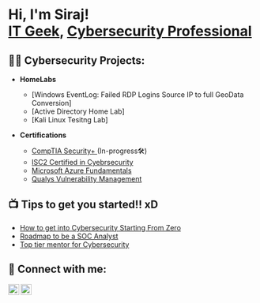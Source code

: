 <h1>Hi, I'm Siraj! <br/><a href="https://github.com/Enchanted9"> IT Geek</a>, <a href="https://www.linkedin.com/in/msh2000/">Cybersecurity Professional</a>
<h2>👨‍💻 Cybersecurity Projects:</h2>
  
- <b>HomeLabs</b>
  
   - [Windows EventLog: Failed RDP Logins Source IP to full GeoData Conversion]
   - [Active Directory Home Lab]
   - [Kali Linux Tesitng Lab]
 

- <b> Certifications</b>
  - [CompTIA Security+ ](https://www.comptia.org/certifications/security) (In-progress🛠️)
  - [ISC2 Certified in Cyebrsecurity](https://www.isc2.org/certifications/cc)
  - [Microsoft Azure Fundamentals](https://learn.microsoft.com/en-us/credentials/certifications/azure-fundamentals/?practice-assessment-type=certification)
  - [Qualys Vulnerability Management](https://www.qualys.com/training/course/vmdr/)
  



<h2>📺 Tips to get you started!! xD </h2>

- [How to get into Cybersecurity Starting From Zero](https://www.youtube.com/watch?v=a83ASGn_V_s)
- [Roadmap to be a SOC Analyst](https://www.youtube.com/watch?v=yzRGQF_r3pw)
- [Top tier mentor for Cybersecurity](https://www.youtube.com/@PrabhNair1)


<h2> 🤳 Connect with me:</h2>

[<img align="left" alt="JoshMadakor | LinkedIn" width="22px" src="https://cdn.jsdelivr.net/npm/simple-icons@v3/icons/linkedin.svg" />][linkedin]
[<img align="left" alt="JoshMadakor | Instagram" width="22px" src="https://cdn.jsdelivr.net/npm/simple-icons@v3/icons/instagram.svg" />][instagram]

[instagram]: https://www.instagram.com/msh_jr
[linkedin]: https://www.linkedin.com/in/msh2000/

